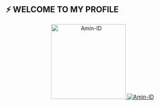 ## ⚡ WELCOME TO MY PROFILE
<p align="center"><a href="https://github.com/Amin-ID"><img src="https://github.com/TheDudeThatCode/TheDudeThatCode/blob/master/Assets/Developer.gif" height='195' alt="Amin-ID">
<a href="https://github.com/htr-tech"><img title="Amin-ID" src="https://github-readme-stats.vercel.app/api?username=Amin-ID&show_icons=true&include_all_commits=true&theme=chartreuse-dark&cache_seconds=3200"></a>
</p>
